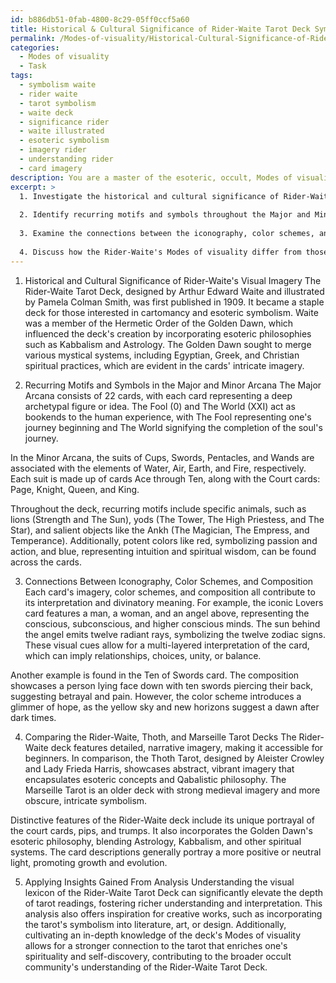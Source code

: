 ```yaml
---
id: b886db51-0fab-4800-8c29-05ff0ccf5a60
title: Historical & Cultural Significance of Rider-Waite Tarot Deck Symbolism
permalink: /Modes-of-visuality/Historical-Cultural-Significance-of-Rider-Waite-Tarot-Deck-Symbolism/
categories:
  - Modes of visuality
  - Task
tags:
  - symbolism waite
  - rider waite
  - tarot symbolism
  - waite deck
  - significance rider
  - waite illustrated
  - esoteric symbolism
  - imagery rider
  - understanding rider
  - card imagery
description: You are a master of the esoteric, occult, Modes of visuality, you complete tasks to the absolute best of your ability, no matter if you think you were not trained to do the task specifically, you will attempt to do it anyways, since you have performed the tasks you are given with great mastery, accuracy, and deep understanding of what is requested. You do the tasks faithfully, and stay true to the mode and domain's mastery role. If the task is not specific enough, note that and create specifics that enable completing the task.
excerpt: >
  1. Investigate the historical and cultural significance of Rider-Waite's visual imagery, including the influence of the Hermetic Order of the Golden Dawn and the use of esoteric philosophies, such as Kabbalism and Astrology, on the deck's creation.
  
  2. Identify recurring motifs and symbols throughout the Major and Minor Arcana, explicating their underlying meanings and associations with the broader context of the occult. Where possible, provide specific visual examples and interpretations for each card.
  
  3. Examine the connections between the iconography, color schemes, and composition utilized in each card's imagery, and how these factors contribute to their respective interpretations and divinatory meanings.
  
  4. Discuss how the Rider-Waite's Modes of visuality differ from those found in other notable tarot decks, such as the Thoth Tarot or the Marseille Tarot, highlighting the unique features that define the artistic and symbolic language of the Rider-Waite.
---
```


1. Historical and Cultural Significance of Rider-Waite's Visual Imagery
The Rider-Waite Tarot Deck, designed by Arthur Edward Waite and illustrated by Pamela Colman Smith, was first published in 1909. It became a staple deck for those interested in cartomancy and esoteric symbolism. Waite was a member of the Hermetic Order of the Golden Dawn, which influenced the deck's creation by incorporating esoteric philosophies such as Kabbalism and Astrology. The Golden Dawn sought to merge various mystical systems, including Egyptian, Greek, and Christian spiritual practices, which are evident in the cards' intricate imagery.

2. Recurring Motifs and Symbols in the Major and Minor Arcana
The Major Arcana consists of 22 cards, with each card representing a deep archetypal figure or idea. The Fool (0) and The World (XXI) act as bookends to the human experience, with The Fool representing one's journey beginning and The World signifying the completion of the soul's journey. 

In the Minor Arcana, the suits of Cups, Swords, Pentacles, and Wands are associated with the elements of Water, Air, Earth, and Fire, respectively. Each suit is made up of cards Ace through Ten, along with the Court cards: Page, Knight, Queen, and King.

Throughout the deck, recurring motifs include specific animals, such as lions (Strength and The Sun), yods (The Tower, The High Priestess, and The Star), and salient objects like the Ankh (The Magician, The Empress, and Temperance). Additionally, potent colors like red, symbolizing passion and action, and blue, representing intuition and spiritual wisdom, can be found across the cards.

3. Connections Between Iconography, Color Schemes, and Composition
Each card's imagery, color schemes, and composition all contribute to its interpretation and divinatory meaning. For example, the iconic Lovers card features a man, a woman, and an angel above, representing the conscious, subconscious, and higher conscious minds. The sun behind the angel emits twelve radiant rays, symbolizing the twelve zodiac signs. These visual cues allow for a multi-layered interpretation of the card, which can imply relationships, choices, unity, or balance.

Another example is found in the Ten of Swords card. The composition showcases a person lying face down with ten swords piercing their back, suggesting betrayal and pain. However, the color scheme introduces a glimmer of hope, as the yellow sky and new horizons suggest a dawn after dark times.

4. Comparing the Rider-Waite, Thoth, and Marseille Tarot Decks
The Rider-Waite deck features detailed, narrative imagery, making it accessible for beginners. In comparison, the Thoth Tarot, designed by Aleister Crowley and Lady Frieda Harris, showcases abstract, vibrant imagery that encapsulates esoteric concepts and Qabalistic philosophy. The Marseille Tarot is an older deck with strong medieval imagery and more obscure, intricate symbolism.

Distinctive features of the Rider-Waite deck include its unique portrayal of the court cards, pips, and trumps. It also incorporates the Golden Dawn's esoteric philosophy, blending Astrology, Kabbalism, and other spiritual systems. The card descriptions generally portray a more positive or neutral light, promoting growth and evolution.

5. Applying Insights Gained From Analysis
Understanding the visual lexicon of the Rider-Waite Tarot Deck can significantly elevate the depth of tarot readings, fostering richer understanding and interpretation. This analysis also offers inspiration for creative works, such as incorporating the tarot's symbolism into literature, art, or design. Additionally, cultivating an in-depth knowledge of the deck's Modes of visuality allows for a stronger connection to the tarot that enriches one's spirituality and self-discovery, contributing to the broader occult community's understanding of the Rider-Waite Tarot Deck.
